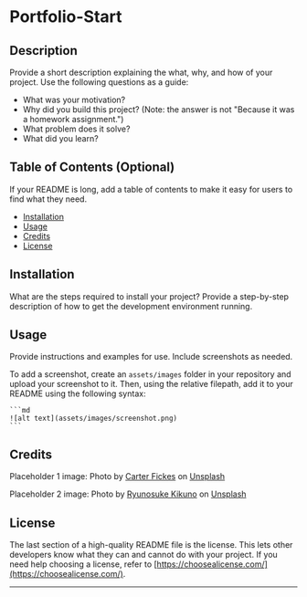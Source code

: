 # Portfolio-Start

## Description

Provide a short description explaining the what, why, and how of your project. Use the following questions as a guide:

- What was your motivation?
- Why did you build this project? (Note: the answer is not "Because it was a homework assignment.")
- What problem does it solve?
- What did you learn?

## Table of Contents (Optional)

If your README is long, add a table of contents to make it easy for users to find what they need.

- [Installation](#installation)
- [Usage](#usage)
- [Credits](#credits)
- [License](#license)

## Installation

What are the steps required to install your project? Provide a step-by-step description of how to get the development environment running.

## Usage

Provide instructions and examples for use. Include screenshots as needed.

To add a screenshot, create an `assets/images` folder in your repository and upload your screenshot to it. Then, using the relative filepath, add it to your README using the following syntax:

    ```md
    ![alt text](assets/images/screenshot.png)
    ```

## Credits

Placeholder 1 image: Photo by <a href="https://unsplash.com/@fickesphotos?utm_source=unsplash&utm_medium=referral&utm_content=creditCopyText">Carter Fickes</a> on <a href="https://unsplash.com/photos/2s6DiOeZFrg?utm_source=unsplash&utm_medium=referral&utm_content=creditCopyText">Unsplash</a>
  

Placeholder 2 image: Photo by <a href="https://unsplash.com/@ryunosuke_kikuno?utm_source=unsplash&utm_medium=referral&utm_content=creditCopyText">Ryunosuke Kikuno</a> on <a href="https://unsplash.com/t/nature?utm_source=unsplash&utm_medium=referral&utm_content=creditCopyText">Unsplash</a>
  

## License

The last section of a high-quality README file is the license. This lets other developers know what they can and cannot do with your project. If you need help choosing a license, refer to [https://choosealicense.com/](https://choosealicense.com/).

---